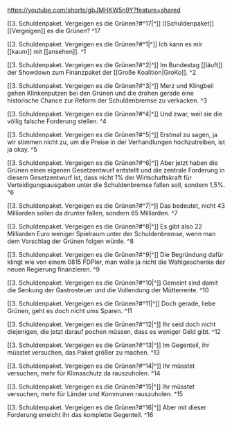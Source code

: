 https://youtube.com/shorts/gbJMHKW5n9Y?feature=shared 

[[3. Schuldenpaket. Vergeigen es die Grünen?#^17|^]] [[Schuldenpaket]] [[Vergeigen]] es die Grünen? ^17

[[3. Schuldenpaket. Vergeigen es die Grünen?#^1|^]] Ich kann es mir [[kaum]] mit [[ansehen]]. ^1

[[3. Schuldenpaket. Vergeigen es die Grünen?#^2|^]] Im Bundestag [[läuft]] der Showdown zum Finanzpaket der [[Große Koalition|GroKo]]. ^2

[[3. Schuldenpaket. Vergeigen es die Grünen?#^3|^]] Merz und Klingbeil gehen Klinkenputzen bei den Grünen und die drohen gerade eine historische Chance zur Reform der Schuldenbremse zu verkacken. ^3

[[3. Schuldenpaket. Vergeigen es die Grünen?#^4|^]] Und zwar, weil sie die völlig falsche Forderung stellen. ^4

[[3. Schuldenpaket. Vergeigen es die Grünen?#^5|^]] Erstmal zu sagen, ja wir stimmen nicht zu, um die Preise in der Verhandlungen hochzutreiben, ist ja okay. ^5

[[3. Schuldenpaket. Vergeigen es die Grünen?#^6|^]] Aber jetzt haben die Grünen einen eigenen Gesetzentwurf entstellt und die zentrale Forderung in diesem Gesetzentwurf ist, dass nicht 1% der Wirtschaftskraft für Verteidigungsausgaben unter die Schuldenbremse fallen soll, sondern 1,5%. ^6

[[3. Schuldenpaket. Vergeigen es die Grünen?#^7|^]] Das bedeutet, nicht 43 Milliarden sollen da drunter fallen, sondern 65 Milliarden. ^7

[[3. Schuldenpaket. Vergeigen es die Grünen?#^8|^]] Es gibt also 22 Milliarden Euro weniger Spielraum unter der Schuldenbremse, wenn man dem Vorschlag der Grünen folgen würde. ^8

[[3. Schuldenpaket. Vergeigen es die Grünen?#^9|^]] Die Begründung dafür klingt wie von einem 0815 FDPler, man wolle ja nicht die Wahlgeschenke der neuen Regierung finanzieren. ^9

[[3. Schuldenpaket. Vergeigen es die Grünen?#^10|^]] Gemeint sind damit die Senkung der Gastrosteuer und die Vollendung der Mütterrente. ^10

[[3. Schuldenpaket. Vergeigen es die Grünen?#^11|^]] Doch gerade, liebe Grünen, geht es doch nicht ums Sparen. ^11

[[3. Schuldenpaket. Vergeigen es die Grünen?#^12|^]] Ihr seid doch nicht diejenigen, die jetzt darauf pochen müssen, dass es weniger Geld gibt. ^12

[[3. Schuldenpaket. Vergeigen es die Grünen?#^13|^]] Im Gegenteil, ihr müsstet versuchen, das Paket größer zu machen. ^13

[[3. Schuldenpaket. Vergeigen es die Grünen?#^14|^]] Ihr müsstet versuchen, mehr für Klimaschutz da rauszuholen. ^14

[[3. Schuldenpaket. Vergeigen es die Grünen?#^15|^]] Ihr müsstet versuchen, mehr für Länder und Kommunen rauszuholen. ^15

[[3. Schuldenpaket. Vergeigen es die Grünen?#^16|^]] Aber mit dieser Forderung erreicht ihr das komplette Gegenteil. ^16
